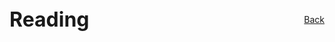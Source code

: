 <div style="display: flex; justify-content: space-between; align-items: center; margin-bottom: 2rem; flex-wrap: wrap;">
  <h1 style="margin: 0; font-size: 2rem;">Reading</h1>
  <a href="/strategy/" class="home-button">Back</a>
</div>
